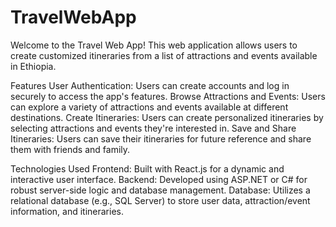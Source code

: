 # TravelWebApp
Welcome to the Travel Web App! This web application allows users to create customized itineraries from a list of attractions and events available in Ethiopia.

Features
User Authentication: Users can create accounts and log in securely to access the app's features.
Browse Attractions and Events: Users can explore a variety of attractions and events available at different destinations.
Create Itineraries: Users can create personalized itineraries by selecting attractions and events they're interested in.
Save and Share Itineraries: Users can save their itineraries for future reference and share them with friends and family.

Technologies Used
Frontend: Built with React.js for a dynamic and interactive user interface.
Backend: Developed using ASP.NET or C# for robust server-side logic and database management.
Database: Utilizes a relational database (e.g., SQL Server) to store user data, attraction/event information, and itineraries.
